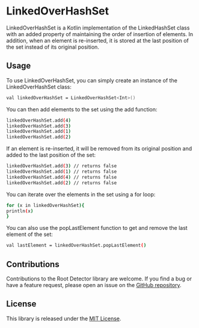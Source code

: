 # LinkedOverHashSet

LinkedOverHashSet is a Kotlin implementation of the LinkedHashSet class with an added property of
maintaining the order of insertion of elements. In addition, when an element is re-inserted, it is
stored at the last position of the set instead of its original position.

## Usage

To use LinkedOverHashSet, you can simply create an instance of the LinkedOverHashSet class:

```bash
val linkedOverHashSet = LinkedOverHashSet<Int>()
```

You can then add elements to the set using the add function:

```bash
linkedOverHashSet.add(4)
linkedOverHashSet.add(3)
linkedOverHashSet.add(1)
linkedOverHashSet.add(2)
```

If an element is re-inserted, it will be removed from its original position and added to the last
position of the set:

```bash
linkedOverHashSet.add(3) // returns false
linkedOverHashSet.add(1) // returns false
linkedOverHashSet.add(4) // returns false
linkedOverHashSet.add(2) // returns false
```

You can iterate over the elements in the set using a for loop:

```bash
for (x in linkedOverHashSet){
println(x)
}
```

You can also use the popLastElement function to get and remove the last element of the set:

```bash
val lastElement = linkedOverHashSet.popLastElement()
```

## Contributions

Contributions to the Root Detector library are welcome. If you find a bug or have a feature request,
please open an issue on the [GitHub repository](https://github.com/thesarangal/LinkedOverHashSet).

## License

This library is released under the [MIT License](https://opensource.org/licenses/MIT).